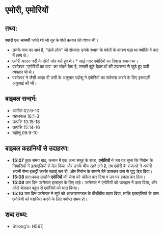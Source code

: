 # एमोरी, एमोरियों #

## तथ्य: ##

एमोरी एक सामर्थी जाति थी जो नूह के पोते कनान की वंशज थी।

* उनके नाम का अर्थ है, “ऊंचे लोग” जो संभवतः उनके स्थान के पर्वतों के कारण पड़ा था क्योंकि वे कद में लम्बे थे।
* एमोरी यरदन नदी के दोनों ओर बसे हुए थे। * आई नगर एमोरियों का निवास स्थान था।
* परमेश्वर “एमोरियों का पाप” का संदर्भ देता है, उनकी झूठे देवताओं की उपासना से जुड़े हुए पापी व्यवहार भी थे।
* परमेश्वर ने जैसी आज्ञा दी उसी के अनुसार यहोशू ने एमोरियों का सर्वनाश करने के लिए इस्राएली अगुआई की थी।

## बाइबल सन्दर्भ: ##

* आमोस 02:9-10
* यहेजकेल 16:1-3
* उत्पत्ति 10:15-18
* उत्पत्ति 15:14-16
* यहोशू 09:9-10

## बाइबल कहानियों से उदाहरण: ##

* __15:07__ कुछ समय बाद, कनान में एक अन्य समूह के राजा, __एमोरियों__ ने जब यह सुना कि गिबोन के निवासियों ने इस्राएलियों से मेल किया और उनके बीच रहने लगे है, तब एमोरी के राजाओ ने अपनी अपनी सेना इकट्ठी करके चढ़ाई कर दी, और गिबोन के सामने डेरे डालकर उस से युद्ध छेड़ दिया। 
* __15:08__ प्रात:काल उन्होंने __एमोरियों__ की सेना को चकित कर दिया व उन पर हमला कर दिया। 
* __15:09__ उस दिन परमेश्वर इस्राएल के लिए लड़े। परमेश्वर ने एमोरियों को उलझन में डाल दिया, और ओले भेजकर बहुत से एमोरियों को घात किया।
* __15:10__ उस दिन परमेश्वर ने सूर्य को आकाशमण्डल के बीचोंबीच ठहरा दिया, ताकि इस्राएलियों के पास एमोरियों को पराजित करने के लिए पर्याप्त समय हो।

## शब्द तथ्य: ##

* Strong's: H567,
